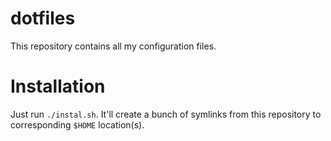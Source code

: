 # dotfiles

This repository contains all my configuration files.

# Installation

Just run `./instal.sh`. It'll create a bunch of symlinks from this repository to corresponding `$HOME` location(s).
